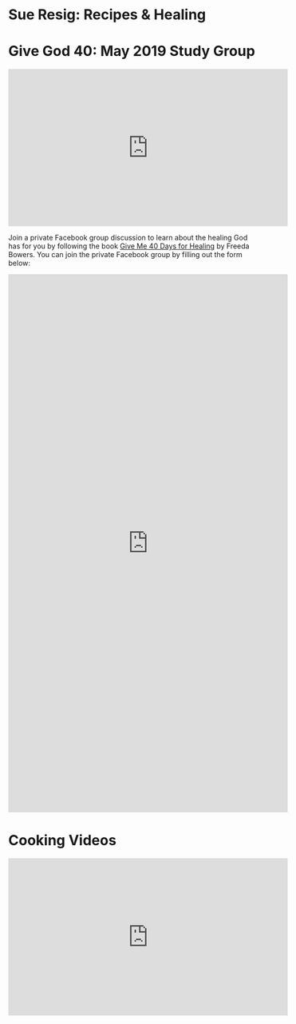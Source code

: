 # Sue Resig: Recipes & Healing

# Give God 40: May 2019 Study Group

<iframe width="560" height="315" src="https://www.youtube.com/embed/uOobYcFVkyo" frameborder="0" allow="accelerometer; autoplay; encrypted-media; gyroscope; picture-in-picture" allowfullscreen></iframe>

Join a private Facebook group discussion to learn about the healing God has for you by following the book <a href="https://amzn.to/2Vf0B6C">Give Me 40 Days for Healing</a> by Freeda Bowers. You can join the private Facebook group by filling out the form below:

<iframe src="https://docs.google.com/forms/d/e/1FAIpQLSc_muKOMm4sjqAfJUeJ-qSWMWejTnTPqUNX2Nw0e6VtG9534g/viewform?embedded=true" width="560" height="1078" frameborder="0" marginheight="0" marginwidth="0">Loading...</iframe>


# Cooking Videos
<iframe width="560" height="315" src="https://www.youtube.com/embed/cZKRwjuWdAU" frameborder="0" allow="accelerometer; autoplay; encrypted-media; gyroscope; picture-in-picture" allowfullscreen></iframe>
